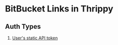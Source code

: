 # BitBucket Links in Thrippy

## Auth Types

1. [User's static API token](./bitbucket-user-token.md)
